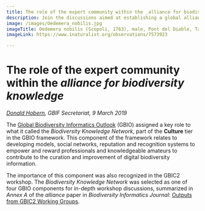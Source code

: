 ```yaml
---
title: The role of the expert community within the _alliance for biodiversity knowledge_
description: Join the discussions aimed at establishing a global alliance for biodiversity knowledge
image: /images/Oedemera_nobilis.jpg
imageTitle: Oedemera nobilis (Scopoli, 1763), male, Pont del Diable, Tarragona, Spain, 14 May 2013. Photo by Donald Hobern CC BY 4.0.
imageLink: https://www.inaturalist.org/observations/7573923

---
```

# The role of the expert community within the _alliance for biodiversity knowledge_
_[Donald Hobern](mailto:dhobern@gbif.org), GBIF Secretariat, 9 March 2019_

The [Global Biodiversity Informatics Outlook](https://www.biodiversityinformatics.org/en/gbio/) (GBIO) assigned a key role to what it called the _Biodiversity Knowledge Network_, part of the **Culture** tier in the GBIO framework. This component of the framework relates to
developing models, social networks, reputation and recognition systems to empower and reward professionals and knowledgeable amateurs to contribute to the curation and improvement of digital biodiversity information. 

The importance of this component was also recognized in the GBIC2 workshop. The _Biodiversity Knowledge Network_ was selected as one of four GBIO components for in-depth workshop discussions, summarized in _Annex A_ of the _alliance_ paper in _Biodiversity Informatics Journal_: [Outputs from GBIC2 Working Groups](https://doi.org/10.3897/BDJ.7.e33679.suppl1).
